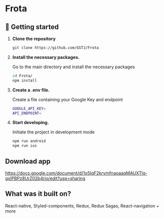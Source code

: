 # Frota

## 🚀 Getting started

1.  **Clone the repository**

    ```sh
    git clone https://github.com/GSTJ/Frota
    ```

2.  **Install the necessary packages.**

    Go to the main directory and install the necessary packages

    ```sh
    cd Frota/
    npm install
    ```

3.  **Create a .env file.**

    Create a file containing your Google Key and endpoint

    ```sh
    GOOGLE_API_KEY=
    API_ENDPOINT=
    ```

4.  **Start developing.**

    Initiate the project in development mode

    ```sh
    npm run android
    npm run ios
    ```

## Download app

https://docs.google.com/document/d/1o5IqF2krymfnaoaaqMAUXTlq-gxIPBPz8UrZ02b4rio/edit?usp=sharing

## What was it built on?

React-native, Styled-components, Redux, Redux Sagas, React-navigation + more
